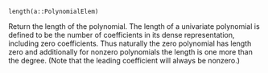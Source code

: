 ```
length(a::PolynomialElem)
```

Return the length of the polynomial. The length of a univariate polynomial is defined to be the number of coefficients in its dense representation, including zero coefficients. Thus naturally the zero polynomial has length zero and additionally for nonzero polynomials the length is one more than the degree. (Note that the leading coefficient will always be nonzero.)
